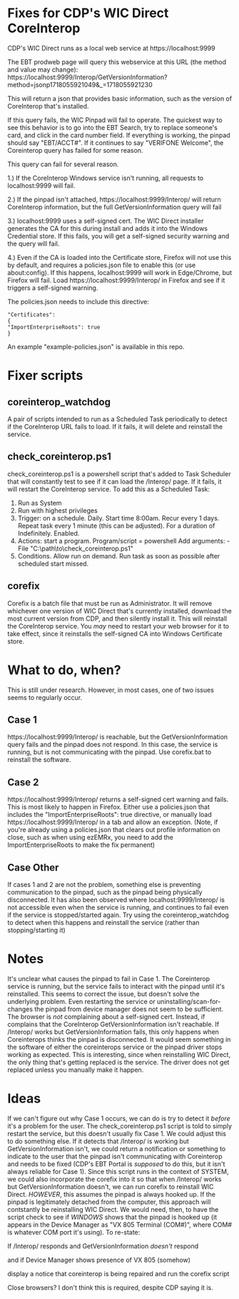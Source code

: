 # Fixes for CDP's WIC Direct CoreInterop

CDP's WIC Direct runs as a local web service at https://localhost:9999

The EBT prodweb page will query this webservice at this URL (the method and value may change):
 https://localhost:9999/Interop/GetVersionInformation?method=jsonp1718055921049&_=1718055921230

This will return a json that provides basic information, such as the version of CoreInterop that's installed.

If this query fails, the WIC Pinpad will fail to operate.  The quickest way to see this behavior is to go into the EBT Search, try to replace someone's card, and click in the card number field.  If everything is working, the pinpad should say "EBT/ACCT#". If it continues to say "VERIFONE Welcome", the Coreinterop query has failed for some reason.

This query can fail for several reason.  

1.) If the CoreInterop Windows service isn't running, all requests to localhost:9999 will fail.

2.) If the pinpad isn't attached, https://localhost:9999/Interop/ will return CoreInterop information, but the full GetVersionInformation query will fail

3.) localhost:9999 uses a self-signed cert. The WIC Direct installer generates the CA for this during install and adds it into the Windows Credential store. If this fails, you will get a self-signed security warning and the query will fail.

4.) Even if the CA is loaded into the Certificate store, Firefox will not use this by default, and requires a policies.json file to enable this (or use about:config).  If this happens, localhost:9999 will work in Edge/Chrome, but Firefox will fail. Load https://localhost:9999/Interop/ in Firefox and see if it triggers a self-signed warning.  

The policies.json needs to include this directive:

```
"Certificates":
{
"ImportEnterpriseRoots": true
}
```

An example "example-policies.json" is available in this repo.

# Fixer scripts

## coreinterop_watchdog
A pair of scripts intended to run as a Scheduled Task periodically to detect if the CoreInterop URL fails to load. If it fails, it will delete and reinstall the service.

## check_coreinterop.ps1
check_coreinterop.ps1 is a powershell script that's added to Task Scheduler that will constantly test to see if it can load the /Interop/ page.  If it fails, it will restart the CoreInterop service.  To add this as a Scheduled Task:

1. Run as System
2. Run with highest privileges
3. Trigger: on a schedule. Daily. Start time 8:00am. Recur every 1 days. Repeat task every 1 minute (this can be adjusted). For a duration of Indefinitely. Enabled.
4. Actions: start a program. Program/script = powershell   Add arguments: -File "C:\path\to\check_coreinterop.ps1"
5. Conditions. Allow run on demand. Run task as soon as possible after scheduled start missed.

## corefix
Corefix is a batch file that must be run as Administrator. It will remove whichever one version of WIC Direct that's currently installed, download the most current version from CDP, and then silently install it.  This will reinstall the CoreInterop service. You *may* need to restart your web browser for it to take effect, since it reinstalls the self-signed CA into Windows Certificate store.

# What to do, when?
This is still under research.  However, in most cases, one of two issues seems to regularly occur. 

## Case 1
https://localhost:9999/Interop/ is reachable, but the GetVersionInformation query fails and the pinpad does not respond. In this case, the service is running, but is not communicating with the pinpad. Use corefix.bat to reinstall the software.

## Case 2
https://localhost:9999/Interop/ returns a self-signed cert warning and fails. This is most likely to happen in Firefox. Either use a policies.json that includes the "ImportEnterpriseRoots": true  directive, or manually load https://localhost:9999/Interop/ in a tab and allow an exception. (Note, if you're already using a policies.json that clears out profile information on close, such as when using ezEMRx, you need to add the ImportEnterpriseRoots to make the fix permanent)

## Case Other
If cases 1 and 2 are not the problem, something else is preventing communication to the pinpad, such as the pinpad being physically disconnected.  It has also been observed where localhost:9999/Interop/ is not accessible even when the service is running, and continues to fail even if the service is stopped/started again.   Try using the coreinterop_watchdog to detect when this happens and reinstall the service (rather than stopping/starting it)

# Notes
It's unclear what causes the pinpad to fail in Case 1.  The Coreinterop service is running, but the service fails to interact with the pinpad until it's reinstalled. This seems to correct the issue, but doesn't solve the underlying problem. Even restarting the service or uninstalling/scan-for-changes the pinpad from device manager does not seem to be sufficient.  The browser is *not* complaining about a self-signed cert. Instead, if complains that the CoreInterop GetVersionInformation isn't reachable. If /Interop/ works but GetVersionInformation fails, this only happens when Coreinterops thinks the pinpad is disconnected.  It would seem something in the software of either the coreinterops service or the pinpad driver stops working as expected. This is interesting, since when reinstalling WIC Direct, the only thing that's getting replaced is the service. The driver does not get replaced unless you manually make it happen.

# Ideas
If we can't figure out why Case 1 occurs, we can do is try to detect it *before* it's a problem for the user.  The check_coreinterop.ps1 script is told to simply restart the service, but this doesn't usually fix Case 1.  We could adjust this to do something else.  If it detects that /Interop/ is working but GetVersionInformation isn't, we could return a notification or something to indicate to the user that the pinpad isn't communicating with Coreinterop and needs to be fixed (CDP's EBT Portal is *supposed* to do this, but it isn't always reliable for Case 1).  Since this script runs in the context of SYSTEM, we could also incorporate the corefix into it so that when /Interop/ works but GetVersionInformation doesn't, we can run corefix to reinstall WIC Direct. *HOWEVER*, this assumes the pinpad is always hooked up. If the pinpad is legitimately detached from the computer, this approach will contstantly be reinstalling WIC Direct.  We would need, then, to have the script check to see if *WINDOWS* shows that the pinpad is hooked up (it appears in the Device Manager as "VX 805 Terminal (COM#)", where COM# is whatever COM port it's using).  To re-state:

If  /Interop/ responds and GetVersionInformation *doesn't* respond

and if Device Manager shows presence of VX 805 (somehow)

display a notice that coreinterop is being repaired and run the corefix script

Close browsers? I don't think this is required, despite CDP saying it is.
